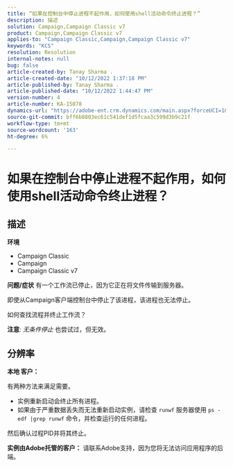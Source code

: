 ```yaml
---
title: “如果在控制台中停止进程不起作用，如何使用shell活动命令终止进程？”
description: 描述
solution: Campaign,Campaign Classic v7
product: Campaign,Campaign Classic v7
applies-to: "Campaign Classic,Campaign,Campaign Classic v7"
keywords: "KCS"
resolution: Resolution
internal-notes: null
bug: false
article-created-by: Tanay Sharma .
article-created-date: "10/12/2022 1:37:18 PM"
article-published-by: Tanay Sharma .
article-published-date: "10/12/2022 1:44:47 PM"
version-number: 4
article-number: KA-15078
dynamics-url: "https://adobe-ent.crm.dynamics.com/main.aspx?forceUCI=1&pagetype=entityrecord&etn=knowledgearticle&id=873dc8f7-324a-ed11-bba2-0022480868ff"
source-git-commit: bff6b8803ec61c541def1d5fcaa3c599d3b9c21f
workflow-type: tm+mt
source-wordcount: '163'
ht-degree: 6%

---
```


# 如果在控制台中停止进程不起作用，如何使用shell活动命令终止进程？

## 描述

<b>环境</b>
- Campaign Classic
- Campaign
- Campaign Classic v7



<b>问题/症状</b>
有一个工作流已停止，因为它正在将文件传输到服务器。

即使从Campaign客户端控制台中停止了该进程，该进程也无法停止。

如何查找流程并终止工作流？

<b>注意</b>: *无条件停止* 也尝试过，但无效。


## 分辨率


<b>本地</b><b> 客户：</b>

有两种方法来满足需要。

- 实例重新启动会终止所有进程。
- 如果由于严重数据丢失而无法重新启动实例，请检查 `runwf` 服务器使用 `ps -edf |grep runwf` 命令，并检查运行的任何进程。


然后确认过程PID并将其终止。

<b>实例由Adobe托管的客户：</b> 请联系Adobe支持，因为您将无法访问应用程序的后端。
